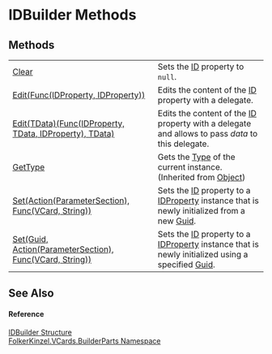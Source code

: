 # IDBuilder Methods




## Methods
<table>
<tr>
<td><a href="baef83b3-fade-6b5f-1693-7261cf1251d5.md">Clear</a></td>
<td>Sets the <a href="5913b05b-0099-90a2-2736-25ace1bce6f9.md">ID</a> property to <code>null</code>.</td></tr>
<tr>
<td><a href="ba5683e1-6ce2-fb85-a962-2f1d8b42e904.md">Edit(Func(IDProperty, IDProperty))</a></td>
<td>Edits the content of the <a href="5913b05b-0099-90a2-2736-25ace1bce6f9.md">ID</a> property with a delegate.</td></tr>
<tr>
<td><a href="99f8dab7-a043-7869-3f35-8ccce5d5e7b8.md">Edit(TData)(Func(IDProperty, TData, IDProperty), TData)</a></td>
<td>Edits the content of the <a href="5913b05b-0099-90a2-2736-25ace1bce6f9.md">ID</a> property with a delegate and allows to pass <em>data</em> to this delegate.</td></tr>
<tr>
<td><a href="https://learn.microsoft.com/dotnet/api/system.object.gettype" target="_blank" rel="noopener noreferrer">GetType</a></td>
<td>Gets the <a href="https://learn.microsoft.com/dotnet/api/system.type" target="_blank" rel="noopener noreferrer">Type</a> of the current instance.<br />(Inherited from <a href="https://learn.microsoft.com/dotnet/api/system.object" target="_blank" rel="noopener noreferrer">Object</a>)</td></tr>
<tr>
<td><a href="97d45704-6971-53f1-141b-71374e3133f7.md">Set(Action(ParameterSection), Func(VCard, String))</a></td>
<td>Sets the <a href="5913b05b-0099-90a2-2736-25ace1bce6f9.md">ID</a> property to a <a href="976990ab-bc51-466f-b529-08306073c8d1.md">IDProperty</a> instance that is newly initialized from a new <a href="https://learn.microsoft.com/dotnet/api/system.guid" target="_blank" rel="noopener noreferrer">Guid</a>.</td></tr>
<tr>
<td><a href="35cf61d7-c36d-3d12-50e3-e72b5541dd0f.md">Set(Guid, Action(ParameterSection), Func(VCard, String))</a></td>
<td>Sets the <a href="5913b05b-0099-90a2-2736-25ace1bce6f9.md">ID</a> property to a <a href="976990ab-bc51-466f-b529-08306073c8d1.md">IDProperty</a> instance that is newly initialized using a specified <a href="https://learn.microsoft.com/dotnet/api/system.guid" target="_blank" rel="noopener noreferrer">Guid</a>.</td></tr>
</table>

## See Also


#### Reference
<a href="ef92f0b4-701a-9cbc-b09d-9348cd91289a.md">IDBuilder Structure</a>  
<a href="30716183-7f69-ceb8-b5fe-4d9f23e7fd2b.md">FolkerKinzel.VCards.BuilderParts Namespace</a>  
